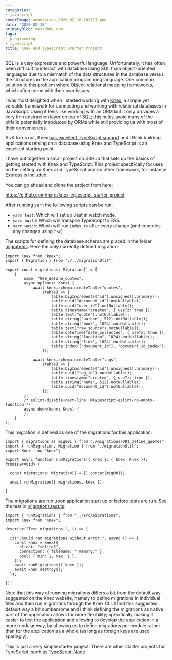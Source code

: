 ```yaml
---
categories:
- javascript
coverImage: annotation-2020-02-18-201721.png
date: "2020-02-18"
primaryBlog: maxrohde.com
tags:
- programming
- typescript
title: Knex and Typescript Starter Project
---
```


SQL is a very expressive and powerful language. Unfortunately, it has often been difficult to interact with database using SQL from object-oriented languages due to a mismatch of the data structures in the database versus the structures in the application programming language. One common solution to this problem where Object-relational mapping frameworks, which often come with their own issues.

I was most delighted when I started working with [Knex](http://knexjs.org/), a simple yet versatile framework for connecting and working with relational databases in JavaScript. Using it feels like working with an ORM but it only provides a very thin abstraction layer on top of SQL; this helps avoid many of the pitfalls potentially introduced by ORMs while still providing us with most of their conveniences.

As it turns out, Knex [has excellent TypeScript support](http://knexjs.org/#typescript-support) and I think building applications relying on a database using Knex and TypeScript is an excellent starting point.

I have put together a small project on GitHub that sets up the basics of getting started with Knex and TypeScript. This project specifically focuses on the setting up Knex and TypeScript and no other framework, for instance [Express](https://expressjs.com/) is included.

You can go ahead and clone the project from here:

https://github.com/mxro/knex-typescript-starter-project

After running `yarn` the following scripts can be run:

- `yarn test`: Which will set up Jest in watch mode.
- `yarn build`: Which will transpile TypeScript to ES6.
- `yarn watch`: Which will run `index.ts` after every change (and compiles any changes using `tsc`)

The scripts for defining the database schema are placed in the folder [migrations](https://github.com/mxro/knex-typescript-starter-project/tree/master/src/migrations). Here the only currently defined migration:

```
import Knex from "knex";
import { Migration } from "./../migrationUtil";

export const migrations: Migration[] = [
    {
        name: "000_define_quotes",
        async up(knex: Knex) {
            await knex.schema.createTable("quotes",
                (table) => {
                    table.bigIncrements("id").unsigned().primary();
                    table.uuid("document_id").notNullable();
                    table.uuid("user_id").notNullable();
                    table.timestamp("created", { useTz: true });
                    table.text("quote").notNullable();
                    table.string("author", 512).notNullable();
                    table.string("book", 1024).notNullable();
                    table.text("raw_source").notNullable();
                    table.dateTime("date_collected", { useTz: true });
                    table.string("location", 1024).notNullable();
                    table.string("link", 1024).notNullable();
                    table.index(["document_id"], "document_id_index");
                });

            await knex.schema.createTable("tags",
                (table) => {
                    table.bigIncrements("id").unsigned().primary();
                    table.uuid("tag_id").notNullable();
                    table.timestamp("created", { useTz: true });
                    table.string("name", 512).notNullable();
                    table.uuid("document_id").notNullable();
                });
        },
        /* eslint-disable-next-line  @typescript-eslint/no-empty-function */
        async down(kenx: Knex) {
        },
    }
];
```

This migration is defined as one of the migrations for this application.

```
import { migrations as mig001 } from "./migrations/001_define_quotes";
import { runMigration, Migration } from "./migrationUtil";
import Knex from "knex";

export async function runMigrations({ knex }: { knex: Knex }): Promise<void> {

  const migrations: Migration[] = [].concat(mig001);

  await runMigration({ migrations, knex });

}
```

The migrations are run upon application start up or before tests are run. See the test in [migrations.test.ts](https://github.com/mxro/knex-typescript-starter-project/blob/master/test/migrations.test.ts):

```
import { runMigrations } from "../src/migrations";
import Knex from "Knex";

describe("Test migrations.", () => {

  it("Should run migrations without error.", async () => {
    const knex = Knex({
      client: "sqlite3",
      connection: { filename: ":memory:" },
      pool: { min: 1, max: 1 },
    });
    await runMigrations({ knex });
    await knex.destroy();
  });

});
```

Note that this way of running migrations differs a bit from the default way suggested on the Knex website, namely to define migrations in individual files and then run migrations through the Knex CLI. I find this suggested default way a bit cumbersome and I think defining the migrations as native part of the application allows for more flexibility; specifically making it easier to test the application and allowing to develop the application in a more modular way, by allowing us to define migrations per module rather than for the application as a whole (as long as foreign keys are used sparingly).

This is just a very simple starter project. There are other starter projects for TypeScript, such as [TypeScript-Node](https://github.com/microsoft/TypeScript-Node-Starter)